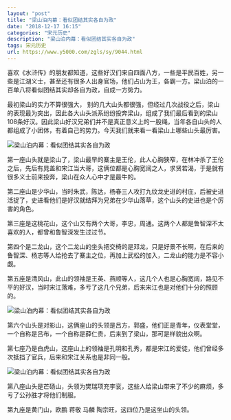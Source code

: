 ```yaml
---
layout: "post"
title: "梁山泊内幕：看似团结其实各自为政"
date: "2018-12-17 16:15"
categories: "宋元历史"
description: "梁山泊内幕：看似团结其实各自为政"
tags: 宋元历史
url: https://www.y5000.com/zgls/sy/9044.html
---
```






喜欢《水浒传》的朋友都知道，这些好汉们来自四面八方，一些是平民百姓，另一些是江湖义士，甚至还有很多人出身官场，他们占山为王，各霸一方。梁山泊的一百单八将看似团结其实却各自为政，自成一方势力。

最初梁山的实力不算很强大，
别的几大山头都很强，但经过几次战役之后，梁山的表现最为突出，因此各大山头派系纷纷投奔梁山，组成了我们最后看到的梁山108条好汉。因此梁山好汉兄弟们并不是真正意义上的一股绳，当年各自山头的人都组成了小团体，有着自己的势力。今天我们就来看一看梁山上哪些山头最厉害。

![梁山泊内幕：看似团结其实各自为政](/uploads/allimg/170103/6-1F103164034218.JPG)

第一座山头就是梁山了，梁山最早的寨主是王伦，此人心胸狭窄，在林冲杀了王伦之后，先后有晁盖和宋江当大哥，这俩位都是心胸宽阔之人，求贤若渴，于是就有很多义士前来投奔，梁山在众人心中才是最牛的。

第二座山是少华山，当时朱武，陈达，杨春三人攻打九纹龙史进的村庄，后被史进活捉了，史进看他们是好汉就结拜为兄弟在少华山落草，这个山头的史进也是个厉害的角色。

第三座是这桃花山，这个山又有两个大哥，李忠，周通。这两个人都是鲁智深不太喜欢的人，都曾和鲁智深发生过过节。

第四个是二龙山，这个二龙山的坐头把交椅的是邓龙，只是好景不长啊，在后来的鲁智深、杨志等人给抢去了寨主之位，再加上武松的加入，二龙山的能力是不容小觑。

第五座是清风山，此山的领袖是王英、燕顺等人，这几个人也是心胸宽阔，路见不平的好汉，当时宋江落难，多亏了这几个兄弟，后来宋江也是对他们十分的照顾的。

![梁山泊内幕：看似团结其实各自为政](/uploads/allimg/170103/6-1F10316404T53.JPG)

第六个山头是对影山，这俩座山的头领是吕方，郭盛，他们正是青年，仪表堂堂，一个自称是吕布，一个自称是薛仁贵，后来到了梁山，那可是样貌出众啊。

第七座乃是白虎山，这座山上的领袖是孔明和孔秀，都是宋江的爱徒，他们曾经多次抵挡了官兵，后来和宋江关系也是非同一般。

![梁山泊内幕：看似团结其实各自为政](/uploads/allimg/170103/6-1F10316405U40.JPG)

第八座山头是芒砀山，头领为樊瑞项充李衮，这些人给梁山带来了不少的麻烦，多亏了公孙胜才将他们制服。

第九座是黄门山，欧鹏 蒋敬 马麟 陶宗旺，这四位乃是这坐山的头领。
